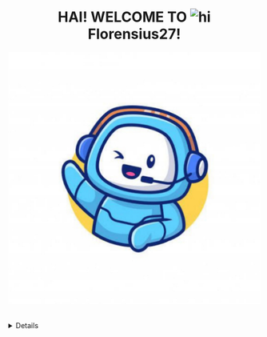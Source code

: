 <h1 align="center">HAI! WELCOME TO <img src="https://user-images.githubusercontent.com/1303154/88677602-1635ba80-d120-11ea-84d8-d263ba5fc3c0.gif" width="60px" alt="hi"><br>Florensius27!</h1>

<p align="center">

<p align="center">
  <img src="https://raw.githubusercontent.com/Arya274/Arya274/main/20210127_212936.jpg" />
 &nbsp;&nbsp; 
<details>

## Simple Whatsapp Bot

### FOR TERMUX USER
```bash
> pkg update && pkg upgrade
> pkg install git
> pkg install ffmpeg
> pkg install imagemagick
> pkg install nodejs
> git clone https://github.com/Florensius27/Loren-BOT
> ls
> cd Loren-BOT
> npm install
```
#### Run
```bash
> node index.js
```
## Note
```bash
[Y/n] = Y
[Default=N] = Y
```
---------

### FOR WINDOWS/VPS/RDP USER
```bash
> git clone https://github.com/Florensius27/Loren-BOT
> cd Loren-BOT
> npm install
```
